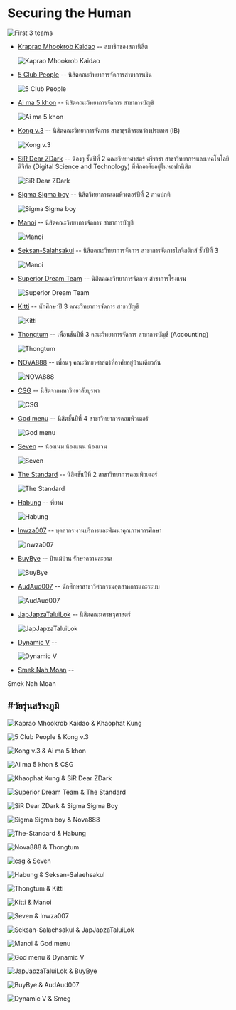 # Securing the Human 

![First 3 teams](img/SecTheHum/2024-12-21_first3teams.jpg "วัยรุ่นสร้างภูมิ - Securing the Human")

+ [Kraprao Mhookrob Kaidao](https://qlerdev.github.io/boardgame) -- สมาชิกของสภานิสิต

	![Kaprao Mhookrob Kaidao](img/SecTheHum/Kaprao-Mhookrob-Kaidao.jpg "วัยรุ่นสร้างภูมิ - Kaprao Mhookrob Kaidao") 

+ [5 Club People](https://9siravet.github.io/boardgame) -- นิสิตคณะวิทยาการจัดการสาขาการเงิน

	![5 Club People](img/SecTheHum/5-Club-People.jpg "วัยรุ่นสร้างภูมิ - 5 Club People")

+ [Ai ma 5 khon](https://6530200274.github.io/boardgame) -- นิสิตคณะวิทยาการจัดการ สาขาการบัญชี

	![Ai ma 5 khon](img/SecTheHum/Ai-ma-5-khon.jpg "วัยรุ่นสร้างภูมิ - Ai ma 5 khon")

+ [Kong v.3](https://bossmahob.github.io/cyberboardgame) -- นิสิตคณะวิทยาการจัดการ สาขาธุรกิจระหว่างประเทศ (IB)

	![Kong v.3](img/SecTheHum/Kong-v3.jpg "วัยรุ่นสร้างภูมิ - Kong v.3")

+ [SiR Dear ZDark](https://mizeto.github.io/board-game) -- น้องๆ ชั้นปีที่ 2 คณะวิทยาศาสตร์ ศรีราชา สาขาวิทยาการและเทคโนโลยีดิจิทัล (Digital Science and Technology) ที่พักอาศัยอยู่ในหอพักนิสิต

	![SiR Dear ZDark](img/SecTheHum/SiR-Dear-ZDark.png  "วัยรุ่นสร้างภูมิ - SiR Dear ZDark")

+ [Sigma Sigma boy](https://nutnaphop.github.io/boardgame) -- นิสิตวิทยาการคอมพิวเตอร์ปีที่ 2 ภาคปกติ

	![Sigma Sigma boy](img/SecTheHum/Sigma-Sigma-boy.jpg  "วัยรุ่นสร้างภูมิ - Sigma Sigma boy")

+ [Manoi](https://donyweasley.github.io/boardgame/) -- นิสิตคณะวิทยาการจัดการ สาขาการบัญชี

	![Manoi](img/SecTheHum/Manoi.jpg "วัยรุ่นสร้างภูมิ - Manoi")

+ [Seksan-Salahsakul](https://huggies2003.github.io/Boardgame) --  นิสิตคณะวิทยาการจัดการ สาขาการจัดการโลจิสติกส์ ชั้นปีที่ 3

	![Manoi](img/SecTheHum/Seksan-Salaehsakul.jpg "วัยรุ่นสร้างภูมิ - Seksan Salahsakul")

+ [Superior Dream Team](https://rattanapong7.github.io/boardgame) -- นิสิตคณะวิทยาการจัดการ สาขาการโรงแรม

	![Superior Dream Team](img/SecTheHum/Superior-Dream-Team.jpg "วัยรุ่นสร้างภูมิ - Superior Dream Team")

+ [Kitti](https://phaipy.github.io/boardgame) -- นักศึกษาปี 3 คณะวิทยาการจัดการ สาขาบัญชี

	![Kitti](img/SecTheHum/Kitti.jpg "วัยรุ่นสร้างภูมิ - Kitti")

+ [Thongtum](https://zozimboii.github.io/board-game) -- เพื่อนชั้นปีที่ 3 คณะวิทยาการจัดการ สาขาการบัญชี (Accounting)

	![Thongtum](img/SecTheHum/Thongtum.png "วัยรุ่นสร้างภูมิ - Thongtum")

+ [NOVA888](https://devpeeramate.github.io/board-game) -- เพื่อนๆ คณะวิทยาศาสตร์ที่อาศัยอยู่บ้านเดียวกัน

	![NOVA888](img/SecTheHum/Nova888.jpg "วัยรุ่นสร้างภูมิ - NOVA888")
	
+ [CSG](https://dreamchitlada.github.io/Boardgame) -- นิสิตจากมหาวิทยาลัยบูรพา

	![CSG](img/SecTheHum/csg.jpg "วัยรุ่นสร้างภูมิ - CSG")

+ [God menu](https://jis03.github.io/boardgame) -- นิสิตชั้นปีที่ 4 สาขาวิทยาการคอมพิวเตอร์

	![God menu](img/SecTheHum/God-menu.jpg "วัยรุ่นสร้างภูมิ - God menu")

+ [Seven](https://wilaiphan.github.io/boardgame-seven) -- น้องเนม น้องแนน น้องแวน

	![Seven](img/SecTheHum/Seven.jpg "วัยรุ่นสร้างภูมิ - Seven")

+ [The Standard](https://waterondaway.github.io/boardgame) -- นิสิตชั้นปีที่ 2 สาขาวิทยาการคอมพิวเตอร์

	![The Standard](img/SecTheHum/The-Standard.png "วัยรุ่นสร้างภูมิ - The Standard")

+ [Habung](https://auksaraaa.github.io/board-games) -- พี่ยาม

	![Habung](img/SecTheHum/Habung.jpg "วัยรุ่นสร้างภูมิ - Habung")

+ [lnwza007](https://witchapolinaksorn.github.io/board-game) -- บุคลากร งานบริการและพัฒนาคุณภาพการศึกษา

	![lnwza007](img/SecTheHum/lnwza007.jpg "วัยรุ่นสร้างภูมิ - lnwza007")

+ [BuyBye](https://professerswitch.github.io/boardgame "วัยรุ่นสร้างภูมิ - BuyBye") -- ป้าแม้บ้าน รักษาความสะอาด

	![BuyBye](img/SecTheHum/BuyBye.png "วัยรุ่นสร้างภูมิ - BuyBye")

+ [AudAud007](https://ponyakorn.github.io/boardgame "วัยรุ่นสร้างภูมิ - AudAud007") -- นักศึกษาสาขาวิศวกรรมอุตสาหการและระบบ

	![AudAud007](img/SecTheHum/AudAud007.jpg "วัยรุ่นสร้างภูมิ - AudAud007")

+ [JapJapzaTaluiLok](https://pattaravut.github.io/boardgame "วัยรุ่นสร้างภูมิ - JapJapzaTaluiLok") -- นิสิตคณะเศรษฐศาสตร์

	![JapJapzaTaluiLok](img/SecTheHum/JapJapzaTaluiLok.jpg "วัยรุ่นสร้างภูมิ - JapJapzaTaluiLok")

+ [Dynamic V](https://6430200442.github.io/boardgame) --
	
	![Dynamic V](img/SecTheHum/Dynamic-V.jpg "วัยรุ่นสร้างภูมิ - Dynamic V")

+ [Smek Nah Moan](https://deldel-p.github.io/board-game) --

Smek Nah Moan



## #วัยรุ่นสร้างภูมิ

![Kaprao Mhookrob Kaidao & Khaophat Kung](img/SecTheHum/Kaprao-Mhookrob-Kaidao_to_Khaophat-Kung.jpg "วัยรุ่นสร้างภูมิ - Kaprao Mhookrob Kaidao & Khaophat Kung")

![5 Club People & Kong v.3](img/SecTheHum/5-Club-People_to_Kong-v3.jpg "วัยรุ่นสร้างภูมิ - 5 Club People & Kong v.3")

![Kong v.3 & Ai ma 5 khon](img/SecTheHum/Kong-v3_to_Ai-ma-5-khon.jpg "วัยรุ่นสร้างภูมิ - Kong v.3 & Ai ma 5 khon")

![Ai ma 5 khon & CSG](img/SecTheHum/Ai-ma-5-khon_to_CSG.jpg "วัยรุ่นสร้างภูมิ - Ai ma 5 khon & CSG")

![Khaophat Kung & SiR Dear ZDark](img/SecTheHum/Khaophat-Kung_to_SiR-Dear-ZDark.jpg "วัยรุ่นสร้างภูมิ - Khaophat Kung & SiR Dear ZDark")

![Superior Dream Team & The Standard](img/SecTheHum/Superior-Dream-Team_to_The-Standard.jpg "วัยรุ่นสร้างภูมิ - Superior Dream Team & The Standard")

![SiR Dear ZDark & Sigma Sigma Boy](img/SecTheHum/SiR-Dear-ZDark_to_Sigma-Sigma-Boy.jpg "วัยรุ่นสร้างภูมิ - SiR Dear ZDark & Sigma Sigma Boy") 

![Sigma Sigma boy & Nova888](img/SecTheHum/Sigma-Sigma-boy_to_Nova888.jpg "วัยรุ่นสร้างภูมิ - Sigma Sigma boy & Nova888")

![The-Standard & Habung](img/SecTheHum/The-Standard_to_Habung.jpg "วัยรุ่นสร้างภูมิ - The-Standard & Habung")

![Nova888 & Thongtum](img/SecTheHum/Nova888_to_Thongtum.jpg "วัยรุ่นสร้างภูมิ - Nova888 & Thongtum")

![csg & Seven](img/SecTheHum/csg_to_Seven.jpg "วัยรุ่นสร้างภูมิ - csg & Seven")

![Habung & Seksan-Salaehsakul](img/SecTheHum/Habung_to_Seksan-Salaehsakul.jpg "วัยรุ่นสร้างภูมิ - Habung & Seksan-Salaehsakul")

![Thongtum & Kitti](img/SecTheHum/Thongtum_to_Kitti.jpg "วัยรุ่นสร้างภูมิ - Thongtum & Kitti")

![Kitti & Manoi](img/SecTheHum/Kitti_to_Manoi.jpg "วัยรุ่นสร้างภูมิ - Ki & & Manoi")

![Seven & lnwza007](img/SecTheHum/Seven_to_lnwza007.jpg "วัยรุ่นสร้างภูมิ - Seven & lnwza007")

![Seksan-Salaehsakul & JapJapzaTaluiLok](img/SecTheHum/Seksan-Salaehsakul_to_JapJapzaTaluiLok.jpg "วัยรุ่นสร้างภูมิ - Seksan-Salaehsakul & JapJapzaTaluiLok")

![Manoi & God menu](img/SecTheHum/Manoi_to_God-menu.jpg "วัยรุ่นสร้างภูมิ - Manoi & God menu")

![God menu & Dynamic V](img/SecTheHum/God-menu_to_Dynamic-V.jpg "วัยรุ่นสร้างภูมิ - God menu & Dynamic V")

![JapJapzaTaluiLok & BuyBye](img/SecTheHum/JapJapzaTaluilok_BuyBye.jpg "วัยรุ่นสร้างภูมิ - JapJapzaTaluiLok & BuyBye")

![BuyBye & AudAud007](img/SecTheHum/BuyBye_to_AudAud007.jpg "วัยรุ่นสร้างภูมิ - BuyBye & AudAud007")

![Dynamic V & Smeg](img/SecTheHum/Dynamic-V_to_Smeg.jpg "วัยรุ่นสร้างภูมิ - Dynamic V & Smeg")
 
